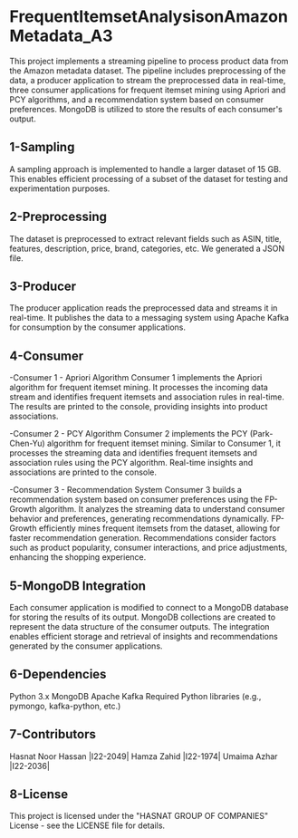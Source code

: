 # FrequentItemsetAnalysisonAmazonMetadata_A3 
This project implements a streaming pipeline to process product data from the Amazon metadata dataset. The pipeline includes preprocessing of the data, a producer application to stream the preprocessed data in real-time, three consumer applications for frequent itemset mining using Apriori and PCY algorithms, and a recommendation system based on consumer preferences. MongoDB is utilized to store the results of each consumer's output.

## 1-Sampling
A sampling approach is implemented to handle a larger dataset of 15 GB. This enables efficient processing of a subset of the dataset for testing and experimentation purposes.

## 2-Preprocessing
The dataset is preprocessed to extract relevant fields such as ASIN, title, features, description, price, brand, categories, etc. We generated a JSON file.

## 3-Producer
The producer application reads the preprocessed data and streams it in real-time. It publishes the data to a messaging system using Apache Kafka for consumption by the consumer applications.

## 4-Consumer
-Consumer 1 - Apriori Algorithm
Consumer 1 implements the Apriori algorithm for frequent itemset mining. It processes the incoming data stream and identifies frequent itemsets and association rules in real-time. The results are printed to the console, providing insights into product associations.

-Consumer 2 - PCY Algorithm
Consumer 2 implements the PCY (Park-Chen-Yu) algorithm for frequent itemset mining. Similar to Consumer 1, it processes the streaming data and identifies frequent itemsets and association rules using the PCY algorithm. Real-time insights and associations are printed to the console.

-Consumer 3 - Recommendation System
Consumer 3 builds a recommendation system based on consumer preferences using the FP-Growth algorithm. It analyzes the streaming data to understand consumer behavior and preferences, generating recommendations dynamically. FP-Growth efficiently mines frequent itemsets from the dataset, allowing for faster recommendation generation. Recommendations consider factors such as product popularity, consumer interactions, and price adjustments, enhancing the shopping experience.

## 5-MongoDB Integration
Each consumer application is modified to connect to a MongoDB database for storing the results of its output. MongoDB collections are created to represent the data structure of the consumer outputs. The integration enables efficient storage and retrieval of insights and recommendations generated by the consumer applications.

## 6-Dependencies
Python 3.x
MongoDB
Apache Kafka
Required Python libraries (e.g., pymongo, kafka-python, etc.)

## 7-Contributors
Hasnat Noor Hassan  |I22-2049|
Hamza Zahid |I22-1974|
Umaima Azhar |I22-2036|

## 8-License
This project is licensed under the "HASNAT GROUP OF COMPANIES" License - see the LICENSE file for details.
